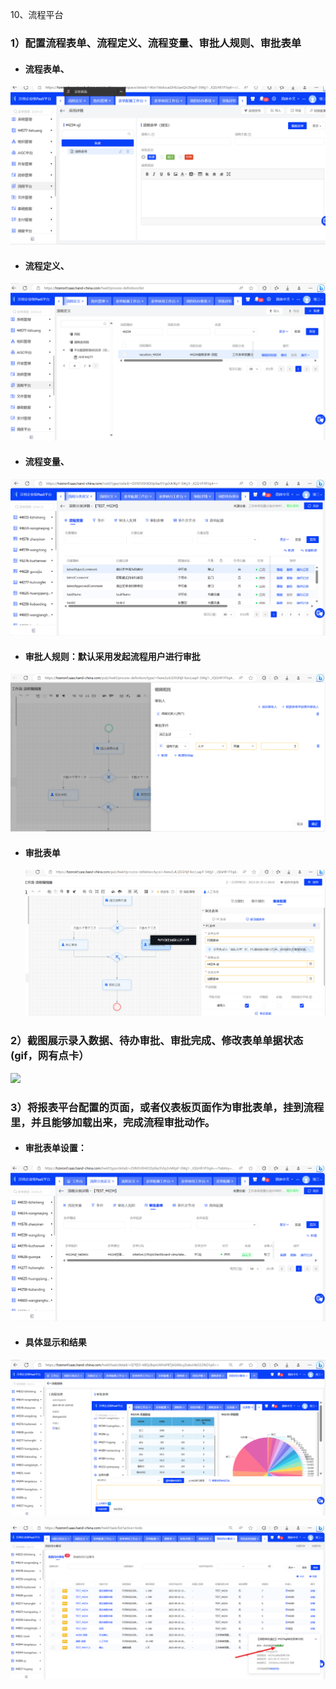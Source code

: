 10、流程平台

### 1）配置流程表单、流程定义、流程变量、审批人规则、审批表单

- #### 流程表单、

![](./images/请假表单.png)

- #### 流程定义、

![](./images/流程定义.png)

- #### 流程变量、

![](./images/流程变量.png)

- #### 审批人规则：默认采用发起流程用户进行审批

![](./images/审批规则.png)

- #### 审批表单

  ![](./images/审批表单.png)

### 2）截图展示录入数据、待办审批、审批完成、修改表单单据状态(gif，网有点卡）

![](./gifs/请假流程.gif)

### 3）将报表平台配置的页面，或者仪表板页面作为审批表单，挂到流程里，并且能够加载出来，完成流程审批动作。

- #### 审批表单设置：

![](./images/审批表单01.png)

- #### 具体显示和结果

![](./images/具体显示.png)

![](./images/审批结果.png)